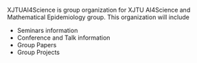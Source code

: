 XJTUAI4Science is group organization for XJTU AI4Science and Mathematical Epidemiology group. This organization will include

- Seminars information
- Conference and Talk information
- Group Papers
- Group Projects
